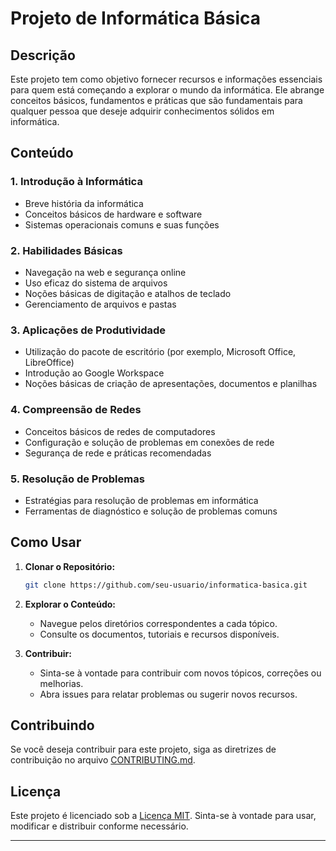 # Projeto de Informática Básica

## Descrição

Este projeto tem como objetivo fornecer recursos e informações essenciais para quem está começando a explorar o mundo da informática. Ele abrange conceitos básicos, fundamentos e práticas que são fundamentais para qualquer pessoa que deseje adquirir conhecimentos sólidos em informática.

## Conteúdo

### 1. Introdução à Informática

- Breve história da informática
- Conceitos básicos de hardware e software
- Sistemas operacionais comuns e suas funções

### 2. Habilidades Básicas

- Navegação na web e segurança online
- Uso eficaz do sistema de arquivos
- Noções básicas de digitação e atalhos de teclado
- Gerenciamento de arquivos e pastas

### 3. Aplicações de Produtividade

- Utilização do pacote de escritório (por exemplo, Microsoft Office, LibreOffice)
- Introdução ao Google Workspace
- Noções básicas de criação de apresentações, documentos e planilhas

### 4. Compreensão de Redes

- Conceitos básicos de redes de computadores
- Configuração e solução de problemas em conexões de rede
- Segurança de rede e práticas recomendadas

### 5. Resolução de Problemas

- Estratégias para resolução de problemas em informática
- Ferramentas de diagnóstico e solução de problemas comuns

## Como Usar

1. **Clonar o Repositório:**
   ```bash
   git clone https://github.com/seu-usuario/informatica-basica.git
   ```

2. **Explorar o Conteúdo:**
   - Navegue pelos diretórios correspondentes a cada tópico.
   - Consulte os documentos, tutoriais e recursos disponíveis.

3. **Contribuir:**
   - Sinta-se à vontade para contribuir com novos tópicos, correções ou melhorias.
   - Abra issues para relatar problemas ou sugerir novos recursos.

## Contribuindo

Se você deseja contribuir para este projeto, siga as diretrizes de contribuição no arquivo [CONTRIBUTING.md](CONTRIBUTING.md).

## Licença

Este projeto é licenciado sob a [Licença MIT](LICENSE). Sinta-se à vontade para usar, modificar e distribuir conforme necessário.

---
